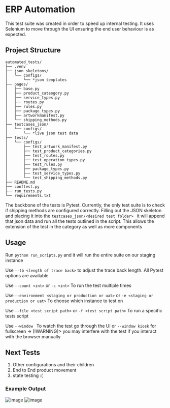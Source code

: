 # ERP Automation
This test suite was created in order to speed up internal testing. It uses Selenium to move through the UI ensuring the
end user behaviour is as expected. 

## Project Structure

```
automated_tests/
├── .venv
├── json_skeletons/
│   └── configs/
│       └── *json templates
├── pages/
│   ├── base.py
│   ├── product_cateogory.py
│   ├── service_types.py
│   ├── routes.py
│   ├── rules.py
│   ├── package_types.py
│   ├── artworkmanifest.py
│   └── shipping_methods.py
├── testcases_json/
│   └── configs/
│       └── *live json test data
├── tests/
│   └── configs/
│       ├── test_artwork_manifest.py
│       ├── test_product_categories.py
│       ├── test_routes.py
│       ├── test_operation_types.py
│       ├── test_rules.py
│       ├── package_types.py
│       ├── test_service_types.py
│       └── test_shipping_methods.py
├── README.md
├── conftest.py
├── run_tests.py
└── requirements.txt
```
The backbone of the tests is Pytest. Currently, the only test suite is to check if shipping methods are configured correctly.
Filling out the JSON skeleton and placing it into the ```testcases_json/<desired test folder> ``` it will append that json
data and run all the tests outlined in the script. 
This allows the extension of the test in the category as well as more components

## Usage
Run ```python run_scripts.py``` and it will run the entire suite on our staging instance

Use ```--tb <length of trace back>``` to adjust the trace back length. All Pytest options are available

Use ```--count <int>``` or ```-c <int>``` To run the test multiple times

Use ```--environment <staging or production or uat>```  or ```-e <staging or production or uat>``` To choose which instance to test on

Use ```--file <test script path>``` or ```-f <test script path>``` To run a specific tests script

Use ```--window ``` To watch the test go through the UI or ```--window kiosk``` for fullscreen
    -> [!WARNING]> you may interfere with the test if you interact with the browser manually

## Next Tests
1. Other configurations and their children
2. End to End product movement
3. state testing :(


### Example Output
![image](https://github.com/user-attachments/assets/a8b3120d-c68c-4969-91da-11bc054c3e23)
![image](https://github.com/user-attachments/assets/3a60ef0f-6fbe-44dc-b217-adb04652aedb)

